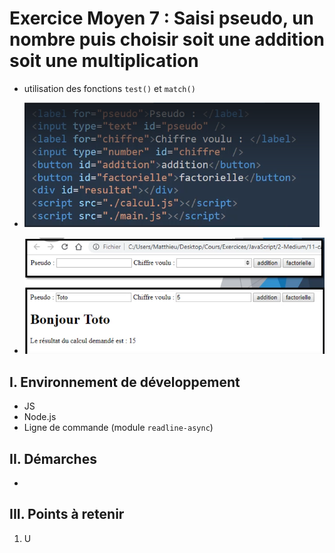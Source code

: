 # Exercice Moyen 7 : Saisi pseudo, un nombre puis choisir soit une addition soit une multiplication

- utilisation des fonctions `test()` et `match()` 
  
- ![capture exo7](ex7a.png)
- ![capture exo7](ex7b.png)

## I. Environnement de développement

* JS
* Node.js
* Ligne de commande (module `readline-async`)

## II. Démarches
- 


## III. Points à retenir

1. U